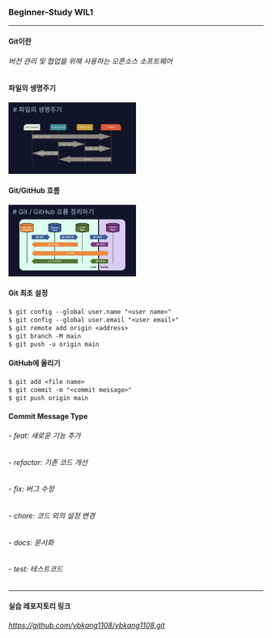 ### Beginner-Study WIL1   
---   
#### Git이란   
###### 버전 관리 및 협업을 위해 사용하는 오픈소스 소프트웨어   

#### 파일의 생명주기
<img src="/Week1/life-cycle.jpg" width="50%" alt="Life Cycle"></img>

#### Git/GitHub 흐름
<img src="/Week1/Git-Flow.jpg" width="50%" alt="Git Flow"></img>

#### Git 최초 설정
    $ git config --global user.name "<user name>"
    $ git config --global user.email "<user email>"   
    $ git remote add origin <address>
    $ git branch -M main
    $ git push -u origin main

#### GitHub에 올리기
    $ git add <file name>
    $ git commit -m "<commit message>"   
    $ git push origin main 

#### Commit Message Type
###### - feat: 새로운 기능 추가
###### - refactor: 기존 코드 개선
###### - fix: 버그 수정
###### - chore: 코드 외의 설정 변경
###### - docs: 문서화
###### - test: 테스트코드     

---
#### 실습 레포지토리 링크
###### https://github.com/ybkang1108/ybkang1108.git